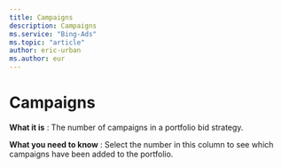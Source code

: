 ```yaml
---
title: Campaigns
description: Campaigns
ms.service: "Bing-Ads"
ms.topic: "article"
author: eric-urban
ms.author: eur
---
```


# Campaigns

**What it is** : The number of campaigns in a portfolio bid strategy.

**What you need to know** : Select the number in this column to see which campaigns have been added to the portfolio.


